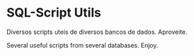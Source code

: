 # SQL-Script Utils
 Diversos scripts uteis de diversos bancos de dados. Aproveite.
 
 
Several useful scripts from several databases. Enjoy.
